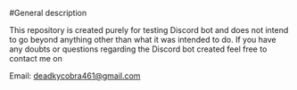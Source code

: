 #General description

This repository is created purely for testing Discord bot and does not intend to go beyond anything other than what it was intended to do. If you have any doubts or questions regarding the Discord bot created feel free to contact me on

Email: deadkycobra461@gmail.com
